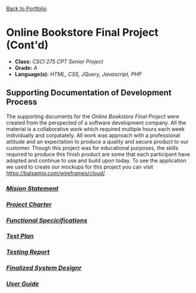 [Back to Portfolio](./)

Online Bookstore Final Project (Cont'd)
===============

-   **Class:** *CSCI 275 CPT Senior Project*
-   **Grade:** *A* 
-   **Language(s):** *HTML, CSS, JQuery, Javascript, PHP* 


## Supporting Documentation of Development Process

The supporting documents for the *Online Bookstore Final Project* were created from the perspected of a software development company. All the material is a collaborative work which required multiple hours each week individually and corpatately. All work was approach with a professional attitude and an expectation to produce a quality and secure product to our customer. Though this project was for educational purposes, the skills required to produce this finish product are some that each participant have adopted and continue to use and build upon today. To see the application we used to create our mockups for this project you can visit https://balsamiq.com/wireframes/cloud/.


### [*Mision Statement*](pdf/Mission_Statement.pdf)  


### [*Project Charter*](pdf/Project_Charter.pdf)  


### [*Functional Specicifications*](pdf/Functional_Specifications.pdf)  


### [*Test Plan*](pdf/Finalized_Test_Plan.pdf)  


### [*Testing Report*](pdf/Testing_Report.pdf)  


### [*Finalized System Designr*](pdf/Finalized_System_Design.pdf)  


### [*User Guide*](pdf/User_Guide.pdf)  

